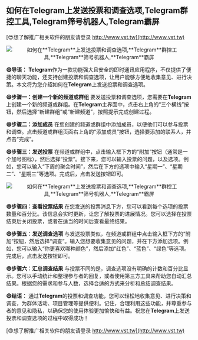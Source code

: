 ## **如何在**Telegram**上发送投票和调查选项,**Telegram**群控工具,**Telegram**筛号机器人,**Telegram**霸屏**

[😍想了解推广相关软件的朋友请登录 http://www.vst.tw](http://www.vst.tw)

 <center><img src="https://vst.tw/MP4/tuiguang/png/1.png" alt="如何在**Telegram**上发送投票和调查选项,**Telegram**群控工具,**Telegram**筛号机器人,**Telegram**霸屏"></center>

**😄导语：**
**Telegram**作为一款功能强大且安全的即时通讯应用程序，不仅提供了便捷的聊天功能，还支持创建投票和调查选项，让用户能够方便地收集意见、进行决策。本文将为您介绍如何在**Telegram**上发送投票和调查选项。

**😄步骤一：创建一个新的频道或群组**
要发送投票和调查选项，您需要在**Telegram**上创建一个新的频道或群组。在**Telegram**主界面中，点击右上角的“三个横线”按钮，然后选择“新建群组”或“新建频道”，按照提示完成创建过程。

**😄步骤二：添加成员**
在您创建的频道或群组中添加成员，以便他们可以参与投票和调查。点击频道或群组页面右上角的“添加成员”按钮，选择要添加的联系人，并点击“完成”。

**😄步骤三：发送投票**
在频道或群组中，点击输入框下方的“附加”按钮（通常是一个加号图标），然后选择“投票”。接下来，您可以输入投票的问题，以及选项。例如，您可以输入“下周的聚会时间”，然后在下方的选项中输入“星期一”、“星期二”、“星期三”等选项。完成后，点击发送按钮即可。

 <center><img src="https://vst.tw/MP4/tuiguang/png/8.png" alt="如何在**Telegram**上发送投票和调查选项,**Telegram**群控工具,**Telegram**筛号机器人,**Telegram**霸屏"></center>

**😄步骤四：查看投票结果**
在您发送的投票消息下方，您可以看到每个选项的投票数量和百分比。该信息会实时更新，让您了解投票的进展情况。您可以选择在投票结束后关闭投票，或者在适当的时间后查看最终结果。

**😄步骤五：发送调查选项**
与发送投票类似，在频道或群组中点击输入框下方的“附加”按钮，然后选择“调查”。输入您想要收集意见的问题，并在下方添加选项。例如，您可以输入“你更喜欢哪种颜色”，然后添加“红色”、“蓝色”、“绿色”等选项。完成后，点击发送按钮即可。

**😄步骤六：汇总调查结果**
与投票不同的是，调查选项没有明确的计数和百分比显示。您可以手动统计和整理参与者的回复，或者使用第三方工具来帮助您自动汇总结果。根据您的需求和参与人数，选择合适的方式来分析和总结调查结果。

**😄结语：**
通过**Telegram**的投票和调查功能，您可以轻松地收集意见、进行决策和调查，为群体活动、项目管理等提供便利。记住，合理利用这些功能，并尊重参与者的意见和隐私，以确保您的使用体验更加愉快和有益。祝您在**Telegram**上发送投票和调查选项的过程中取得成功！

[😍想了解推广相关软件的朋友请登录 http://www.vst.tw](http://www.vst.tw)



